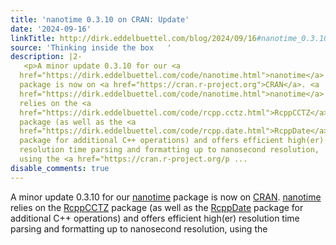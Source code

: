 ```yaml
---
title: 'nanotime 0.3.10 on CRAN: Update'
date: '2024-09-16'
linkTitle: http://dirk.eddelbuettel.com/blog/2024/09/16#nanotime_0.3.10
source: 'Thinking inside the box   '
description: |2-
   <p>A minor update 0.3.10 for our <a
  href="https://dirk.eddelbuettel.com/code/nanotime.html">nanotime</a>
  package is now on <a href="https://cran.r-project.org">CRAN</a>. <a
  href="https://dirk.eddelbuettel.com/code/nanotime.html">nanotime</a>
  relies on the <a
  href="https://dirk.eddelbuettel.com/code/rcpp.cctz.html">RcppCCTZ</a>
  package (as well as the <a
  href="https://dirk.eddelbuettel.com/code/rcpp.date.html">RcppDate</a>
  package for additional C++ operations) and offers efficient high(er)
  resolution time parsing and formatting up to nanosecond resolution,
  using the <a href="https://cran.r-project.org/p ...
disable_comments: true
---
```

 <p>A minor update 0.3.10 for our <a
href="https://dirk.eddelbuettel.com/code/nanotime.html">nanotime</a>
package is now on <a href="https://cran.r-project.org">CRAN</a>. <a
href="https://dirk.eddelbuettel.com/code/nanotime.html">nanotime</a>
relies on the <a
href="https://dirk.eddelbuettel.com/code/rcpp.cctz.html">RcppCCTZ</a>
package (as well as the <a
href="https://dirk.eddelbuettel.com/code/rcpp.date.html">RcppDate</a>
package for additional C++ operations) and offers efficient high(er)
resolution time parsing and formatting up to nanosecond resolution,
using the <a href="https://cran.r-project.org/p ...